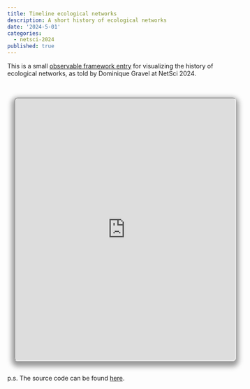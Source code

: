 ```yaml
---
title: Timeline ecological networks
description: A short history of ecological networks
date: '2024-5-01'
categories:
  - netsci-2024
published: true
---
```


This is a small [observable framework entry](https://jstonge.observablehq.cloud/hello-research-groups/results/timeline) for visualizing the history of ecological networks, as told by Dominique Gravel at NetSci 2024. 

<br>
<iframe
  id="inlineFrameExample"
  width="100%"
  height="600"
  class="crop"
  src="https://jstonge.github.io/ecology-networks-timeline/">
</iframe>

p.s. The source code can be found [here](https://raw.githubusercontent.com/jstonge/ecology-networks-timeline/main/docs/index.md).

<style type="text/css">

.crop {
  border-radius: 8px;
  margin: 1rem;
  max-width: calc(100%);
  box-shadow: 0 0 0 0.75px rgba(128, 128, 128, 0.2), 0 6px 12px 6px rgba(0, 0, 0, 0.4);
}
</style>